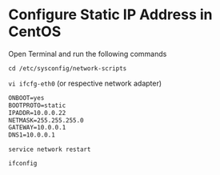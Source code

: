 # Configure Static IP Address in CentOS

Open Terminal and run the following commands

`cd /etc/sysconfig/network-scripts`

`vi ifcfg-eth0` (or respective network adapter)

```txt
ONBOOT=yes
BOOTPROTO=static
IPADDR=10.0.0.22
NETMASK=255.255.255.0
GATEWAY=10.0.0.1
DNS1=10.0.0.1
```

`service network restart`

`ifconfig`

